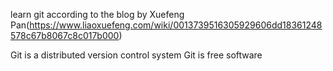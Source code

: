 learn git according to the blog by Xuefeng Pan(https://www.liaoxuefeng.com/wiki/0013739516305929606dd18361248578c67b8067c8c017b000)

Git is a distributed version control system
Git is free software
